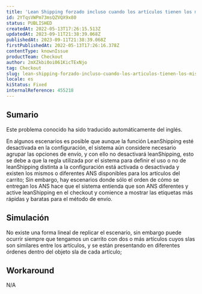 ```yaml
---
title: 'Lean Shipping forzado incluso cuando los artículos tienen los mismos ANS, pero en una ordenación diferente.'
id: 2YTqsVWPm73msQZVQX9x80
status: PUBLISHED
createdAt: 2022-05-13T17:26:15.513Z
updatedAt: 2023-09-11T21:38:39.068Z
publishedAt: 2023-09-11T21:38:39.068Z
firstPublishedAt: 2022-05-13T17:26:16.378Z
contentType: knownIssue
productTeam: Checkout
author: 2mXZkbi0oi061KicTExNjo
tag: Checkout
slug: lean-shipping-forzado-incluso-cuando-los-articulos-tienen-los-mismos-ans-pero-en-una-ordenacion-diferente
locale: es
kiStatus: Fixed
internalReference: 455218
---
```


## Sumario

<div class="alert alert-info">
  <p>Este problema conocido ha sido traducido automáticamente del inglés.</p>
</div>


En algunos escenarios es posible que aunque la función LeanShipping esté desactivada en la configuración, el sistema aún considere necesario agrupar las opciones de envío, y con ello no desactivará leanShipping, esto se debe a que la regla utilizada por el sistema para definir el uso o no de leanShipping distinta a la configuración está activada o desactivada y existen los mismos o diferentes ANS disponibles para los artículos del carrito;
Sin embargo, hay escenarios donde sólo el orden de cómo se entregan los ANS hace que el sistema entienda que son ANS diferentes y active leanShipping en el checkout y comience a mostrar las etiquetas más rápidas y baratas para el método de envío.


##

## Simulación


No existe una forma lineal de replicar el escenario, sin embargo puede ocurrir siempre que tengamos un carrito con dos o más artículos cuyos slas son similares entre los artículos, y se están presentando en diferentes órdenes dentro del objeto sla de cada artículo;


##

## Workaround


N/A




